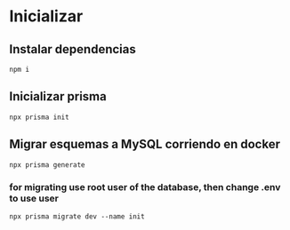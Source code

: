 # Inicializar

## Instalar dependencias
`npm i`

## Inicializar prisma
`npx prisma init`

## Migrar esquemas a MySQL corriendo en docker
`npx prisma generate`

### for migrating use root user of the database, then change .env to use user
`npx prisma migrate dev --name init`